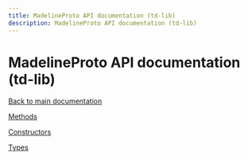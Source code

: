 ```yaml
---
title: MadelineProto API documentation (td-lib)
description: MadelineProto API documentation (td-lib)
---
```

# MadelineProto API documentation (td-lib)  

[Back to main documentation](..)  


[Methods](methods/)

[Constructors](constructors/)

[Types](types/)